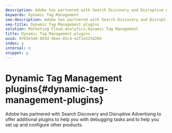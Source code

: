 ```yaml
---
description: Adobe has partnered with Search Discovery and Disruptive Advertising to offer additional plugins to help you with debugging tasks and to help you set up and configure other products.
keywords: Dynamic Tag Management
seo-description: Adobe has partnered with Search Discovery and Disruptive Advertising to offer additional plugins to help you with debugging tasks and to help you set up and configure other products.
seo-title: Dynamic Tag Management plugins
solution: Marketing Cloud,Analytics,Dynamic Tag Management
title: Dynamic Tag Management plugins
uuid: 9763e3a0-893d-4bae-85c4-a2f1e525d206
index: y
internal: n
snippet: y
---
```


# Dynamic Tag Management plugins{#dynamic-tag-management-plugins}

Adobe has partnered with Search Discovery and Disruptive Advertising to offer additional plugins to help you with debugging tasks and to help you set up and configure other products.

